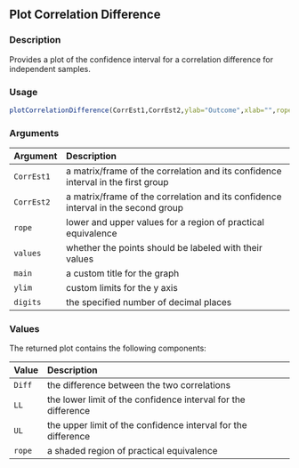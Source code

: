 ## Plot Correlation Difference

### Description

Provides a plot of the confidence interval for a correlation difference for independent samples.

### Usage

```r
plotCorrelationDifference(CorrEst1,CorrEst2,ylab="Outcome",xlab="",rope=NULL,values=TRUE,main=NULL,ylim=NULL,digits=3)
```

### Arguments

Argument | Description
:-- | :--
```CorrEst1``` | a matrix/frame of the correlation and its confidence interval in the first group
```CorrEst2``` | a matrix/frame of the correlation and its confidence interval in the second group
```rope``` | lower and upper values for a region of practical equivalence
```values``` | whether the points should be labeled with their values
```main``` | a custom title for the graph
```ylim``` | custom limits for the y axis
```digits``` | the specified number of decimal places

### Values

The returned plot contains the following components:

Value | Description
:-- | :--
```Diff``` | the difference between the two correlations
```LL``` | the lower limit of the confidence interval for the difference
```UL``` | the upper limit of the confidence interval for the difference
```rope``` | a shaded region of practical equivalence
